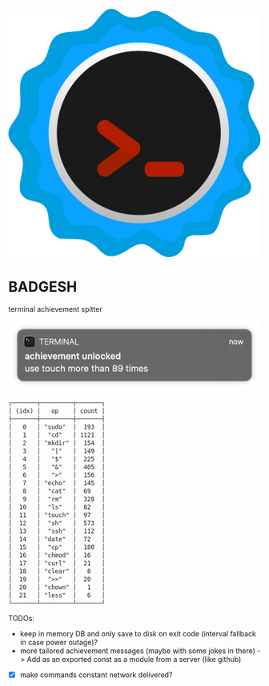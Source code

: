 ![](https://raw.githubusercontent.com/duart38/BADGESH/main/images/badgeshlogo.svg?token=AHL2IKPDN3W6C4377IMJJE3AKX7NK)

# BADGESH
terminal achievement spitter

![alt text](https://github.com/duart38/BADGESH/blob/main/images/notf1.png?raw=true "Logo Title Text 1")


```
┌───────┬─────────┬───────┐
│ (idx) │   op    │ count │
├───────┼─────────┼───────┤
│   0   │ "sudo"  │  193  │
│   1   │  "cd"   │ 1121  │
│   2   │ "mkdir" │  154  │
│   3   │   "|"   │  149  │
│   4   │   "$"   │  225  │
│   5   │   "&"   │  405  │
│   6   │   ">"   │  156  │
│   7   │ "echo"  │  145  │
│   8   │  "cat"  │  69   │
│   9   │  "rm"   │  328  │
│  10   │  "ls"   │  82   │
│  11   │ "touch" │  97   │
│  12   │  "sh"   │  573  │
│  13   │  "ssh"  │  112  │
│  14   │ "date"  │  72   │
│  15   │  "cp"   │  180  │
│  16   │ "chmod" │  16   │
│  17   │ "curl"  │  21   │
│  18   │ "clear" │   8   │
│  19   │  ">>"   │  20   │
│  20   │ "chown" │   1   │
│  21   │ "less"  │   6   │
└───────┴─────────┴───────┘
```
TODOs:
- keep in memory DB and only save to disk on exit code (interval fallback in case power outage)?
- more tailored achievement messages (maybe with some jokes in there) -> Add as an exported const as a module from a server (like github)
- [x] make commands constant network delivered?
